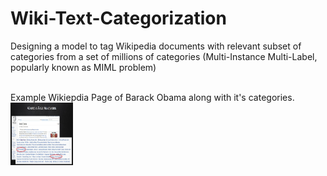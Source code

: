 # Wiki-Text-Categorization

Designing a model to tag Wikipedia documents with relevant subset of categories from a set of millions of categories (Multi-Instance Multi-Label, popularly known as MIML problem) <br/> <br/>

Example Wikiepdia Page of Barack Obama along with it's categories.
<img width="100"  height="100" src="wiki-categorization.png">